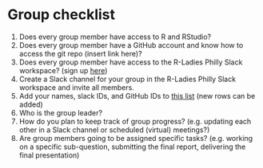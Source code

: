 # Group checklist

1. Does every group member have access to R and RStudio?
2. Does every group member have a GitHub account and know how to access the git repo (insert link here)?
3. Does every group member have access to the R-Ladies Philly Slack workspace? (sign up [here](http://bit.ly/join-rladies-slack))
4. Create a Slack channel for your group in the R-Ladies Philly Slack workspace and invite all members.
5. Add your names, slack IDs, and GitHub IDs to [this list](https://docs.google.com/document/d/1EzzVXFIJ-_KdAwprpDXTcC0G8VYxp6nCOKoZnskgEII/edit#heading=h.46g28hd7gts9) (new rows can be added)
5. Who is the group leader?
6. How do you plan to keep track of group progress? (e.g. updating each other in a Slack channel or scheduled (virtual) meetings?)
7. Are group members going to be assigned specific tasks? (e.g. working on a specific sub-question, submitting the final report, delivering the final presentation)
